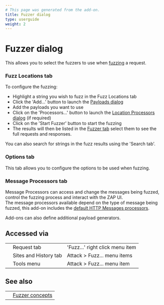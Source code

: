 ```yaml
---
# This page was generated from the add-on.
title: Fuzzer dialog
type: userguide
weight: 2
---
```


# Fuzzer dialog

This allows you to select the fuzzers to use when [fuzzing](/docs/desktop/addons/fuzzer/) a request.

### Fuzz Locations tab

To configure the fuzzing:  

* Highlight a string you wish to fuzz in the Fuzz Locations tab
* Click the 'Add...' button to launch the [Payloads dialog](/docs/desktop/addons/fuzzer/payloads/)
* Add the payloads you want to use
* Click on the 'Processors...' button to launch the [Location Processors dialog](/docs/desktop/addons/fuzzer/locations/) (if required)
* Click on the 'Start Fuzzer' button to start the fuzzing
* The results will then be listed in the [Fuzzer tab](/docs/desktop/addons/fuzzer/tab/) select them to see the full requests and responses.

You can also search for strings in the fuzz results using the 'Search tab'.

### Options tab

This tab allows you to configure the options to be used when fuzzing.

### Message Processors tab

Message Processors can access and change the messages being fuzzed, control the fuzzing process and interact with the ZAP UI.  
The message processors available depend on the type of message being fuzzed, this add-on includes the [default HTTP Messages processors](/docs/desktop/addons/fuzzer/httpmessageprocessors/).

Add-ons can also define additional payload generators.

## Accessed via

|   |                       |                                 |
|---|-----------------------|---------------------------------|
|   | Request tab           | 'Fuzz...' right click menu item |
|   | Sites and History tab | Attack \> Fuzz... menu items    |
|   | Tools menu            | Attack \> Fuzz... menu item     |

## See also

|   |                                                 |
|---|-------------------------------------------------|
|   | [Fuzzer concepts](/docs/desktop/addons/fuzzer/) |

